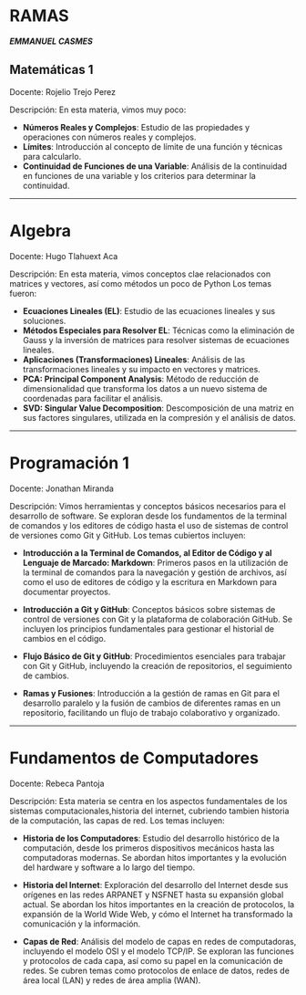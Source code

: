 # RAMAS


_**EMMANUEL CASMES**_ 
 
<!-- Que haremos en etsa apractica: Crear ramas y agregar contenido -->


   ## Matemáticas 1
Docente: Rojelio Trejo Perez 

Descripción: En esta materia, vimos muy poco:

- **Números Reales y Complejos**: Estudio de las propiedades y operaciones con números reales y complejos.
- **Límites**: Introducción al concepto de límite de una función y técnicas para calcularlo.
- **Continuidad de Funciones de una Variable**: Análisis de la continuidad en funciones de una variable y los criterios para determinar la continuidad.
---

# Algebra
Docente: Hugo Tlahuext Aca

Descripción: En esta materia, vimos conceptos clae relacionados con matrices y vectores, así como métodos un poco de Python Los temas fueron:

- **Ecuaciones Lineales (EL)**: Estudio de las ecuaciones lineales y sus soluciones.
- **Métodos Especiales para Resolver EL**: Técnicas como la eliminación de Gauss y la inversión de matrices para resolver sistemas de ecuaciones lineales.
- **Aplicaciones (Transformaciones) Lineales**: Análisis de las transformaciones lineales y su impacto en vectores y matrices.
- **PCA: Principal Component Analysis**: Método de reducción de dimensionalidad que transforma los datos a un nuevo sistema de coordenadas para facilitar el análisis.
- **SVD: Singular Value Decomposition**: Descomposición de una matriz en sus factores singulares, utilizada en la compresión y el análisis de datos.
---
# Programación 1
Docente: Jonathan Miranda 

Descripción: Vimos herramientas y conceptos básicos necesarios para el desarrollo de software. Se exploran desde los fundamentos de la terminal de comandos y los editores de código hasta el uso de sistemas de control de versiones como Git y GitHub. Los temas cubiertos incluyen:

- **Introducción a la Terminal de Comandos, al Editor de Código y al Lenguaje de Marcado: Markdown**: Primeros pasos en la utilización de la terminal de comandos para la navegación y gestión de archivos, así como el uso de editores de código y la escritura en Markdown para documentar proyectos.
  
- **Introducción a Git y GitHub**: Conceptos básicos sobre sistemas de control de versiones con Git y la plataforma de colaboración GitHub. Se incluyen los principios fundamentales para gestionar el historial de cambios en el código.
  
- **Flujo Básico de Git y GitHub**: Procedimientos esenciales para trabajar con Git y GitHub, incluyendo la creación de repositorios, el seguimiento de cambios.
  
- **Ramas y Fusiones**: Introducción a la gestión de ramas en Git para el desarrollo paralelo y la fusión de cambios de diferentes ramas en un repositorio, facilitando un flujo de trabajo colaborativo y organizado.
---

# Fundamentos de Computadores
Docente: Rebeca Pantoja

Descripción: Esta materia se centra en los aspectos fundamentales de los sistemas computacionales,historia del internet, cubriendo tambien historia de la computación, las capas de red. Los temas incluyen:

- **Historia de los Computadores**: Estudio del desarrollo histórico de la computación, desde los primeros dispositivos mecánicos hasta las computadoras modernas. Se abordan hitos importantes y la evolución del hardware y software a lo largo del tiempo.

- **Historia del Internet**: Exploración del desarrollo del Internet desde sus orígenes en las redes ARPANET y NSFNET hasta su expansión global actual. Se abordan los hitos importantes en la creación de protocolos, la expansión de la World Wide Web, y cómo el Internet ha transformado la comunicación y la información.

- **Capas de Red**: Análisis del modelo de capas en redes de computadoras, incluyendo el modelo OSI y el modelo TCP/IP. Se exploran las funciones y protocolos de cada capa, así como su papel en la comunicación de redes. Se cubren temas como protocolos de enlace de datos, redes de área local (LAN) y redes de área amplia (WAN).



